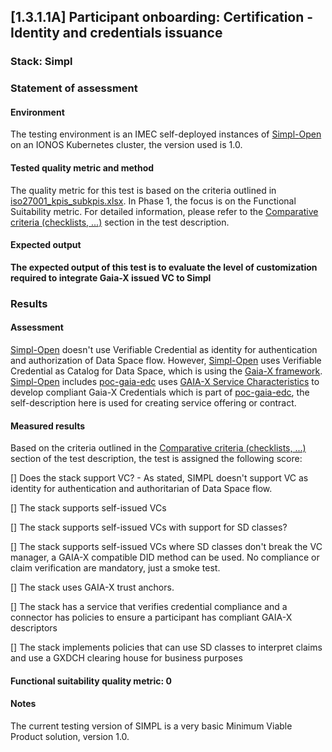 ## [1.3.1.1A] Participant onboarding: Certification - Identity and credentials issuance
### Stack: Simpl

### Statement of assessment
#### Environment
The testing environment is an IMEC self-deployed instances of [Simpl-Open](https://code.europa.eu/simpl/simpl-open) on an IONOS Kubernetes cluster, the version used is 1.0.

#### Tested quality metric and method
The quality metric for this test is based on the criteria outlined in [iso27001_kpis_subkpis.xlsx](../../../../../design_decisions/background_info/iso27001_kpis_subkpis.xlsx). In Phase 1, the focus is on the Functional Suitability metric. For detailed information, please refer to the [Comparative criteria (checklists, ...)](./test.md#comparative-criteria-checklists-) section in the test description.

#### Expected output
**The expected output of this test is to evaluate the level of customization required to integrate Gaia-X issued VC to Simpl**

### Results
#### Assessment

[Simpl-Open](https://code.europa.eu/simpl/simpl-open) doesn't use Verifiable Credential as identity for authentication and authorization of Data Space flow.
However, [Simpl-Open](https://code.europa.eu/simpl/simpl-open) uses Verifiable Credential as Catalog for Data Space, which is using the [Gaia-X framework](https://gaia-x.eu/news-press/gaia-x-and-catalogues/).
[Simpl-Open](https://code.europa.eu/simpl/simpl-open) includes [poc-gaia-edc](https://code.europa.eu/simpl/simpl-open/development/gaia-x-edc/poc-gaia-edc) uses [GAIA-X Service Characteristics](https://gitlab.eclipse.org/eclipse/xfsc/self-description-tooling/sd-schemas/sd-schemas) to
develop compliant Gaia-X Credentials which is part of [poc-gaia-edc](https://gitlab.eclipse.org/eclipse/xfsc/self-description-tooling), the self-description here is used for creating service offering or contract.

#### Measured results

Based on the criteria outlined in the [Comparative criteria (checklists, ...)](./test.md#comparative-criteria) section of the test description, the test is assigned the following score:

[] Does the stack support VC? - As stated, SIMPL doesn't support VC as identity for authentication and authoritarian of Data Space flow.

[] The stack supports self-issued VCs 

[] The stack supports self-issued VCs with support for SD classes? 

[] The stack supports self-issued VCs where SD classes don't break the VC manager, a GAIA-X compatible DID method can
be used. No compliance or claim verification are mandatory, just a smoke test. 

[] The stack uses GAIA-X trust anchors.

[] The stack has a service that verifies credential compliance and a connector has policies to ensure a participant has
compliant GAIA-X descriptors 

[] The stack implements policies that can use SD classes to interpret claims and use a GXDCH clearing house for business
purposes

#### Functional suitability quality metric: 0

#### Notes

The current testing version of SIMPL is a very basic Minimum Viable Product solution, version 1.0.   
